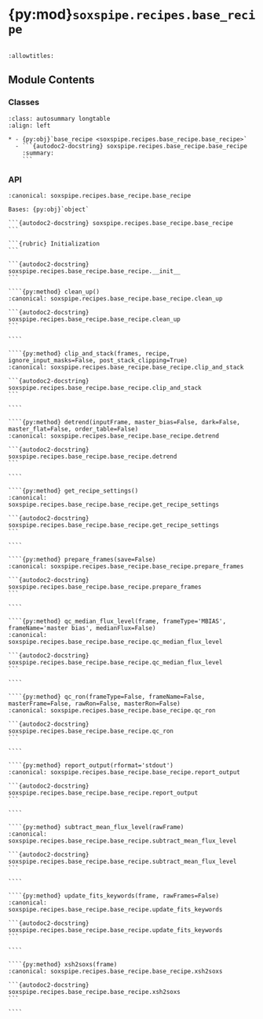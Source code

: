 # {py:mod}`soxspipe.recipes.base_recipe`

```{py:module} soxspipe.recipes.base_recipe
```

```{autodoc2-docstring} soxspipe.recipes.base_recipe
:allowtitles:
```

## Module Contents

### Classes

````{list-table}
:class: autosummary longtable
:align: left

* - {py:obj}`base_recipe <soxspipe.recipes.base_recipe.base_recipe>`
  - ```{autodoc2-docstring} soxspipe.recipes.base_recipe.base_recipe
    :summary:
    ```
````

### API

`````{py:class} base_recipe(log, settings=False, inputFrames=False, verbose=False, overwrite=False, recipeName=False, command=False)
:canonical: soxspipe.recipes.base_recipe.base_recipe

Bases: {py:obj}`object`

```{autodoc2-docstring} soxspipe.recipes.base_recipe.base_recipe
```

```{rubric} Initialization
```

```{autodoc2-docstring} soxspipe.recipes.base_recipe.base_recipe.__init__
```

````{py:method} clean_up()
:canonical: soxspipe.recipes.base_recipe.base_recipe.clean_up

```{autodoc2-docstring} soxspipe.recipes.base_recipe.base_recipe.clean_up
```

````

````{py:method} clip_and_stack(frames, recipe, ignore_input_masks=False, post_stack_clipping=True)
:canonical: soxspipe.recipes.base_recipe.base_recipe.clip_and_stack

```{autodoc2-docstring} soxspipe.recipes.base_recipe.base_recipe.clip_and_stack
```

````

````{py:method} detrend(inputFrame, master_bias=False, dark=False, master_flat=False, order_table=False)
:canonical: soxspipe.recipes.base_recipe.base_recipe.detrend

```{autodoc2-docstring} soxspipe.recipes.base_recipe.base_recipe.detrend
```

````

````{py:method} get_recipe_settings()
:canonical: soxspipe.recipes.base_recipe.base_recipe.get_recipe_settings

```{autodoc2-docstring} soxspipe.recipes.base_recipe.base_recipe.get_recipe_settings
```

````

````{py:method} prepare_frames(save=False)
:canonical: soxspipe.recipes.base_recipe.base_recipe.prepare_frames

```{autodoc2-docstring} soxspipe.recipes.base_recipe.base_recipe.prepare_frames
```

````

````{py:method} qc_median_flux_level(frame, frameType='MBIAS', frameName='master bias', medianFlux=False)
:canonical: soxspipe.recipes.base_recipe.base_recipe.qc_median_flux_level

```{autodoc2-docstring} soxspipe.recipes.base_recipe.base_recipe.qc_median_flux_level
```

````

````{py:method} qc_ron(frameType=False, frameName=False, masterFrame=False, rawRon=False, masterRon=False)
:canonical: soxspipe.recipes.base_recipe.base_recipe.qc_ron

```{autodoc2-docstring} soxspipe.recipes.base_recipe.base_recipe.qc_ron
```

````

````{py:method} report_output(rformat='stdout')
:canonical: soxspipe.recipes.base_recipe.base_recipe.report_output

```{autodoc2-docstring} soxspipe.recipes.base_recipe.base_recipe.report_output
```

````

````{py:method} subtract_mean_flux_level(rawFrame)
:canonical: soxspipe.recipes.base_recipe.base_recipe.subtract_mean_flux_level

```{autodoc2-docstring} soxspipe.recipes.base_recipe.base_recipe.subtract_mean_flux_level
```

````

````{py:method} update_fits_keywords(frame, rawFrames=False)
:canonical: soxspipe.recipes.base_recipe.base_recipe.update_fits_keywords

```{autodoc2-docstring} soxspipe.recipes.base_recipe.base_recipe.update_fits_keywords
```

````

````{py:method} xsh2soxs(frame)
:canonical: soxspipe.recipes.base_recipe.base_recipe.xsh2soxs

```{autodoc2-docstring} soxspipe.recipes.base_recipe.base_recipe.xsh2soxs
```

````

`````
